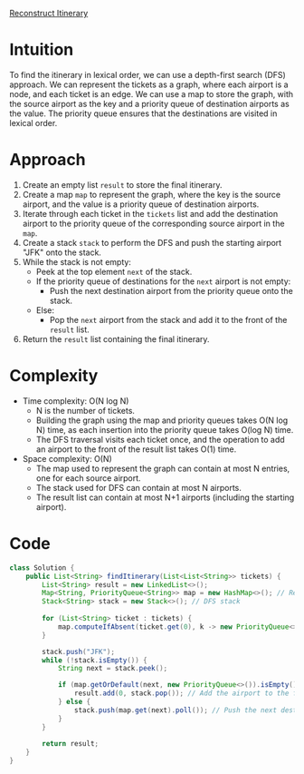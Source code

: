 [Reconstruct Itinerary](https://leetcode.com/problems/reconstruct-itinerary/)

# Intuition
To find the itinerary in lexical order, we can use a depth-first search (DFS) approach. We can represent the tickets as a graph, where each airport is a node, and each ticket is an edge. We can use a map to store the graph, with the source airport as the key and a priority queue of destination airports as the value. The priority queue ensures that the destinations are visited in lexical order.

# Approach
1. Create an empty list `result` to store the final itinerary.
2. Create a map `map` to represent the graph, where the key is the source airport, and the value is a priority queue of destination airports.
3. Iterate through each ticket in the `tickets` list and add the destination airport to the priority queue of the corresponding source airport in the `map`.
4. Create a stack `stack` to perform the DFS and push the starting airport "JFK" onto the stack.
5. While the stack is not empty:
   - Peek at the top element `next` of the stack.
   - If the priority queue of destinations for the `next` airport is not empty:
     - Push the next destination airport from the priority queue onto the stack.
   - Else:
     - Pop the `next` airport from the stack and add it to the front of the `result` list.
6. Return the `result` list containing the final itinerary.

# Complexity
- Time complexity: O(N log N)
  - N is the number of tickets.
  - Building the graph using the map and priority queues takes O(N log N) time, as each insertion into the priority queue takes O(log N) time.
  - The DFS traversal visits each ticket once, and the operation to add an airport to the front of the result list takes O(1) time.
- Space complexity: O(N)
  - The map used to represent the graph can contain at most N entries, one for each source airport.
  - The stack used for DFS can contain at most N airports.
  - The result list can contain at most N+1 airports (including the starting airport).

# Code
```java
class Solution {
    public List<String> findItinerary(List<List<String>> tickets) {
        List<String> result = new LinkedList<>();
        Map<String, PriorityQueue<String>> map = new HashMap<>(); // Represent the graph as a map
        Stack<String> stack = new Stack<>(); // DFS stack
        
        for (List<String> ticket : tickets) {
            map.computeIfAbsent(ticket.get(0), k -> new PriorityQueue<>()).add(ticket.get(1));
        }

        stack.push("JFK");
        while (!stack.isEmpty()) {
            String next = stack.peek();

            if (map.getOrDefault(next, new PriorityQueue<>()).isEmpty()) {
                result.add(0, stack.pop()); // Add the airport to the front of the result list
            } else {
                stack.push(map.get(next).poll()); // Push the next destination airport onto the stack
            }
        }
        
        return result;
    }
}
```